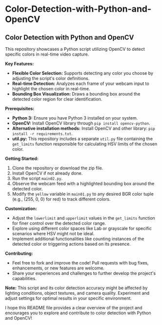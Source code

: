 # Color-Detection-with-Python-and-OpenCV

## Color Detection with Python and OpenCV

This repository showcases a Python script utilizing OpenCV to detect specific colors in real-time video capture. 

**Key Features:**

* **Flexible Color Selection:** Supports detecting any color you choose by adjusting the script's color definitions.
* **Real-time Detection:** Analyzes each frame of your webcam input to highlight the chosen color in real-time.
* **Bounding Box Visualization:** Draws a bounding box around the detected color region for clear identification.

**Prerequisites:**

* **Python 3:** Ensure you have Python 3 installed on your system.
* **OpenCV:** Install OpenCV library through `pip install opencv-python`.
* **Alternative installation methods:** Install OpenCV and other library:  `pip install -r requirements.txt`.
* **util.py:** This repository includes a separate `util.py` file containing the `get_limits` function responsible for calculating HSV limits of the chosen color.

**Getting Started:**

1. Clone the repository or download the zip file.
2. Install OpenCV if not already done.
3. Run the script `main02.py`.
4. Observe the webcam feed with a highlighted bounding box around the detected color.
5. Modify the `yellow` variable in `main01.py` to any desired BGR color tuple (e.g., (255, 0, 0) for red) to track different colors.

**Customization:**

* Adjust the `lowerlimit` and `upperlimit` values in the `get_limits` function for finer control over the detected color range.
* Explore using different color spaces like Lab or grayscale for specific scenarios where HSV might not be ideal.
* Implement additional functionalities like counting instances of the detected color or triggering actions based on its presence.

**Contributing:**

* Feel free to fork and improve the code! Pull requests with bug fixes, enhancements, or new features are welcome.
* Share your experiences and challenges to further develop the project's capabilities.

**Note:** This script and its color detection accuracy might be affected by lighting conditions, object textures, and camera quality. Experiment and adjust settings for optimal results in your specific environment.

I hope this README file provides a clear overview of the project and encourages you to explore and contribute to color detection with Python and OpenCV!
